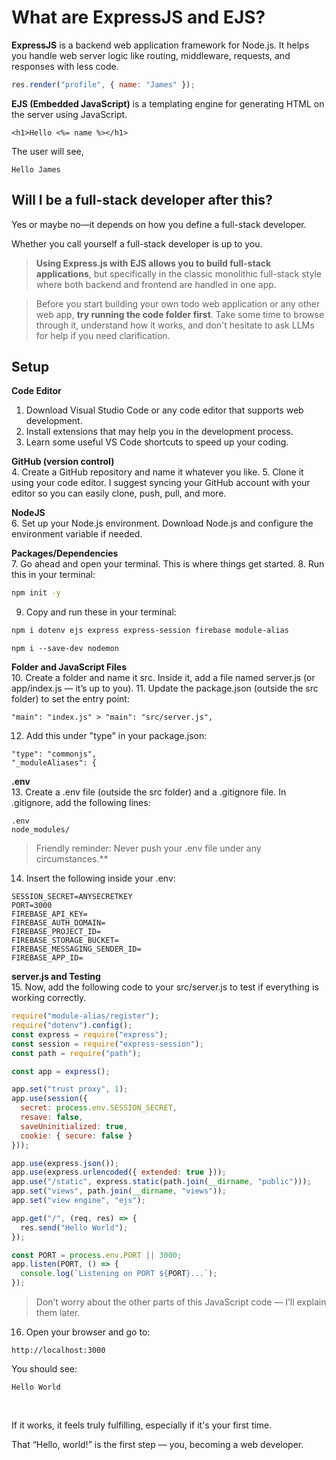 # What are ExpressJS and EJS?
**ExpressJS** is a backend web application framework for Node.js. It helps you handle web server logic like routing, middleware, requests, and responses with less code.
```js
res.render("profile", { name: "James" });
```

**EJS (Embedded JavaScript)** is a templating engine for generating HTML on the server using JavaScript.
```ejs
<h1>Hello <%= name %></h1>
```

The user will see,
```
Hello James
```

## Will I be a full-stack developer after this?
Yes or maybe no—it depends on how you define a full-stack developer.

Whether you call yourself a full-stack developer is up to you.

> **Using Express.js with EJS allows you to build full-stack applications**, but specifically in the classic monolithic full-stack style where both backend and frontend are handled in one app.

> Before you start building your own todo web application or any other web app, **try running the code folder first**. Take some time to browse through it, understand how it works, and don't hesitate to ask LLMs for help if you need clarification.

## Setup
**Code Editor**<br>
1. Download Visual Studio Code or any code editor that supports web development.
2. Install extensions that may help you in the development process.
3. Learn some useful VS Code shortcuts to speed up your coding.

**GitHub (version control)**<br>
4. Create a GitHub repository and name it whatever you like.
5. Clone it using your code editor. I suggest syncing your GitHub account with your editor so you can easily clone, push, pull, and more.

**NodeJS**<br>
6. Set up your Node.js environment. Download Node.js and configure the environment variable if needed.

**Packages/Dependencies**<br>
7. Go ahead and open your terminal. This is where things get started.
8. Run this in your terminal:
```bash
npm init -y
```
9. Copy and run these in your terminal:
```bash
npm i dotenv ejs express express-session firebase module-alias
```
```
npm i --save-dev nodemon
```

**Folder and JavaScript Files**<br>
10. Create a folder and name it src. Inside it, add a file named server.js (or app/index.js — it’s up to you).
11. Update the package.json (outside the src folder) to set the entry point:
```
"main": "index.js" > "main": "src/server.js",
```
12. Add this under "type" in your package.json:
```
"type": "commonjs",
"_moduleAliases": {
```

**.env**<br>
13. Create a .env file (outside the src folder) and a .gitignore file. In .gitignore, add the following lines:
```
.env
node_modules/
```

> Friendly reminder: Never push your .env file under any circumstances.**

14. Insert the following inside your .env:
```
SESSION_SECRET=ANYSECRETKEY
PORT=3000
FIREBASE_API_KEY=
FIREBASE_AUTH_DOMAIN=
FIREBASE_PROJECT_ID=
FIREBASE_STORAGE_BUCKET=
FIREBASE_MESSAGING_SENDER_ID=
FIREBASE_APP_ID=
```

**server.js and Testing**<br>
15. Now, add the following code to your src/server.js to test if everything is working correctly.
```js
require("module-alias/register");
require("dotenv").config();
const express = require("express");
const session = require("express-session");
const path = require("path");

const app = express();

app.set("trust proxy", 1);
app.use(session({
  secret: process.env.SESSION_SECRET,
  resave: false,
  saveUninitialized: true,
  cookie: { secure: false }
}));

app.use(express.json());
app.use(express.urlencoded({ extended: true }));
app.use("/static", express.static(path.join(__dirname, "public")));
app.set("views", path.join(__dirname, "views"));
app.set("view engine", "ejs");

app.get("/", (req, res) => {
  res.send("Hello World");
});

const PORT = process.env.PORT || 3000;
app.listen(PORT, () => {
  console.log(`Listening on PORT ${PORT}...`);
});
```

> Don’t worry about the other parts of this JavaScript code — I’ll explain them later.

16. Open your browser and go to:
```
http://localhost:3000
```
You should see:
```
Hello World
```
<br>

If it works, it feels truly fulfilling, especially if it's your first time.

That “Hello, world!” is the first step — you, becoming a web developer.